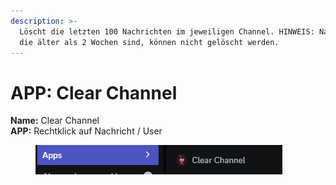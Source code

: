 ```yaml
---
description: >-
  Löscht die letzten 100 Nachrichten im jeweiligen Channel. HINWEIS: Nachrichten
  die älter als 2 Wochen sind, können nicht gelöscht werden.
---
```


# APP: Clear Channel

**Name:** Clear Channel\
**APP:** Rechtklick auf Nachricht / User

<div align="left">

<figure><img src="../../.gitbook/assets/image (7) (1).png" alt=""><figcaption></figcaption></figure>

</div>
